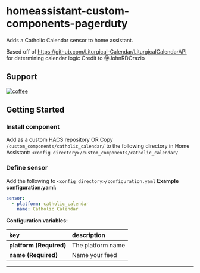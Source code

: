 # homeassistant-custom-components-pagerduty
Adds a Catholic Calendar sensor to home assistant.

Based off of https://github.com/Liturgical-Calendar/LiturgicalCalendarAPI for determining calendar logic
Credit to @JohnRDOrazio

## Support
[![coffee](https://www.buymeacoffee.com/assets/img/custom_images/black_img.png)](https://www.buymeacoffee.com/jmacri)

## Getting Started

### Install component
Add as a custom HACS repository
OR
Copy `/custom_components/catholic_calendar/` to the following directory in Home Assistant:
`<config directory>/custom_components/catholic_calendar/`

### Define sensor
Add the following to `<config directory>/configuration.yaml`
**Example configuration.yaml:**

```yaml
sensor:
  - platform: catholic_calendar
    name: Catholic Calendar
```

**Configuration variables:**

key | description
:--- | :---
**platform (Required)** | The platform name
**name (Required)** | Name your feed
***